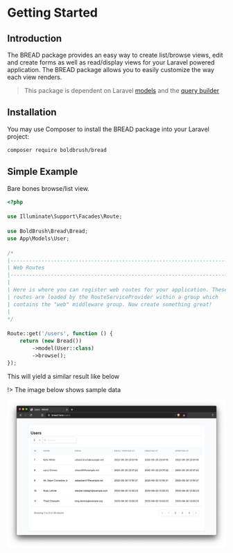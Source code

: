 # Getting Started

## Introduction

The BREAD package provides an easy way to create list/browse views, edit and create forms as well as read/display views for your Laravel powered application. The BREAD package allows you to easily customize the way each view renders.

> This package is dependent on Laravel [models](https://laravel.com/docs/eloquent) and the [query builder](https://laravel.com/docs/queries)

## Installation

You may use Composer to install the BREAD package into your Laravel project:

```bash
composer require boldbrush/bread
```

## Simple Example

Bare bones browse/list view.

```php
<?php

use Illuminate\Support\Facades\Route;

use BoldBrush\Bread\Bread;
use App\Models\User;

/*
|--------------------------------------------------------------------------
| Web Routes
|--------------------------------------------------------------------------
|
| Here is where you can register web routes for your application. These
| routes are loaded by the RouteServiceProvider within a group which
| contains the "web" middleware group. Now create something great!
|
*/

Route::get('/users', function () {
    return (new Bread())
        ->model(User::class)
        ->browse();
});
```

This will yield a similar result like below

!> The image below shows sample data

![simple-browse](./../_media/screenshots/simple-browse.png ':class=img-center')

